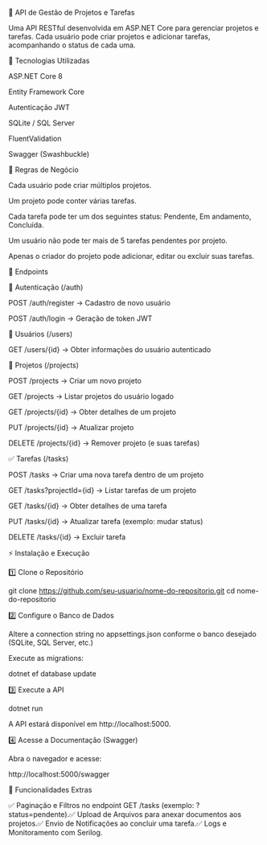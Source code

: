 📌 API de Gestão de Projetos e Tarefas

Uma API RESTful desenvolvida em ASP.NET Core para gerenciar projetos e tarefas. Cada usuário pode criar projetos e adicionar tarefas, acompanhando o status de cada uma.

🚀 Tecnologias Utilizadas

ASP.NET Core 8

Entity Framework Core

Autenticação JWT

SQLite / SQL Server

FluentValidation

Swagger (Swashbuckle)

📜 Regras de Negócio

Cada usuário pode criar múltiplos projetos.

Um projeto pode conter várias tarefas.

Cada tarefa pode ter um dos seguintes status: Pendente, Em andamento, Concluída.

Um usuário não pode ter mais de 5 tarefas pendentes por projeto.

Apenas o criador do projeto pode adicionar, editar ou excluir suas tarefas.

🔗 Endpoints

📌 Autenticação (/auth)

POST /auth/register → Cadastro de novo usuário

POST /auth/login → Geração de token JWT

👤 Usuários (/users)

GET /users/{id} → Obter informações do usuário autenticado

📂 Projetos (/projects)

POST /projects → Criar um novo projeto

GET /projects → Listar projetos do usuário logado

GET /projects/{id} → Obter detalhes de um projeto

PUT /projects/{id} → Atualizar projeto

DELETE /projects/{id} → Remover projeto (e suas tarefas)

✅ Tarefas (/tasks)

POST /tasks → Criar uma nova tarefa dentro de um projeto

GET /tasks?projectId={id} → Listar tarefas de um projeto

GET /tasks/{id} → Obter detalhes de uma tarefa

PUT /tasks/{id} → Atualizar tarefa (exemplo: mudar status)

DELETE /tasks/{id} → Excluir tarefa

⚡ Instalação e Execução

1️⃣ Clone o Repositório

git clone https://github.com/seu-usuario/nome-do-repositorio.git
cd nome-do-repositorio

2️⃣ Configure o Banco de Dados

Altere a connection string no appsettings.json conforme o banco desejado (SQLite, SQL Server, etc.)

Execute as migrations:

dotnet ef database update

3️⃣ Execute a API

dotnet run

A API estará disponível em http://localhost:5000.

4️⃣ Acesse a Documentação (Swagger)

Abra o navegador e acesse:

http://localhost:5000/swagger

🎯 Funcionalidades Extras

✅ Paginação e Filtros no endpoint GET /tasks (exemplo: ?status=pendente).✅ Upload de Arquivos para anexar documentos aos projetos.✅ Envio de Notificações ao concluir uma tarefa.✅ Logs e Monitoramento com Serilog.



